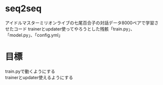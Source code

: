 # seq2seq
アイドルマスターミリオンライブの七尾百合子の対話データ8000ペアで学習させたコード 
trainerとupdater使ってやろうとした残骸「train.py」、「model.py」、「config.yml」

# 目標  
train.pyで動くようにする  
trainerとupdater使えるようにする
